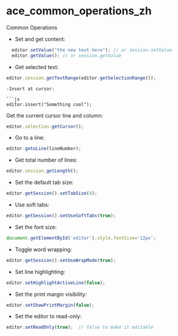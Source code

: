 ace_common_operations_zh
========================
Common Operations

- Set and get content:

```js
  editor.setValue("the new text here"); // or session.setValue
  editor.getValue(); // or session.getValue
```
- Get selected text:

```js
editor.session.getTextRange(editor.getSelectionRange());
```

```
-Insert at cursor:

```js
editor.insert("Something cool");
```

Get the current cursor line and column:

```js
editor.selection.getCursor();
```
- Go to a line:

```js
editor.gotoLine(lineNumber);
```

- Get total number of lines:

```js
editor.session.getLength();
```

- Set the default tab size:

```js
editor.getSession().setTabSize(4);
```

- Use soft tabs:

```js
editor.getSession().setUseSoftTabs(true);
```

- Set the font size:

```js
document.getElementById('editor').style.fontSize='12px';
```

- Toggle word wrapping:

```js
editor.getSession().setUseWrapMode(true);
```

- Set line highlighting:

```js
editor.setHighlightActiveLine(false);
```

- Set the print margin visibility:

```js
editor.setShowPrintMargin(false);
```

- Set the editor to read-only:

```js
editor.setReadOnly(true);  // false to make it editable
```
